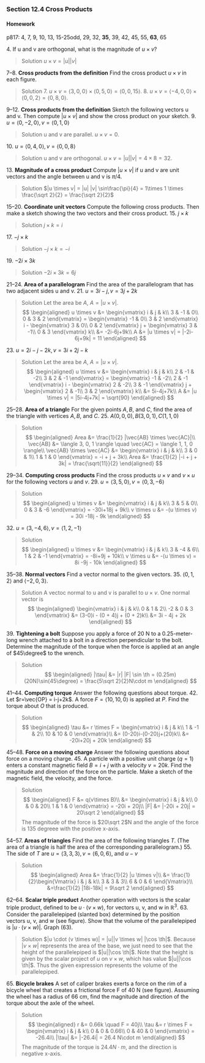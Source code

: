 ### Section 12.4 Cross Products

#### Homework
p817: 4, 7, 9, 10, 13, 15-25odd, 29, 32, **35**, 39, 42, 45, 55, **63**, 65

4\. If u and v are orthogonal, what is the magnitude of $u \times v$?
>Solution
$u \times v = |u||v|$

7–8\. **Cross products from the definition** Find the cross product $u \times v$ in each figure.
>Solution
7\. $u \times v = \langle 3, 0, 0 \rangle \times \langle 0, 5, 0 \rangle = \langle 0, 0, 15 \rangle$.
8\. $u \times v = \langle -4, 0, 0 \rangle \times \langle 0, 0, 2 \rangle = \langle 0, 8, 0 \rangle$.

9–12\. **Cross products from the definition** Sketch the following vectors u and v. Then compute $|u \times v|$ and show the cross product on your sketch.
9\. $u=\langle 0, -2, 0 \rangle, v=\langle 0, 1, 0 \rangle$
>Solution
u and v are parallel. $u \times v = 0$.

10\. $u=\langle 0, 4, 0 \rangle, v=\langle 0, 0, 8 \rangle$
>Solution
u and v are orthogonal. $u \times v = |u||v| = 4 \times 8 = 32$.

13\. **Magnitude of a cross product** Compute $|u \times v|$ if u and v are unit vectors and the angle between u and v is $\pi/4$.
>Solution
$|u \times v| = |u| |v| \sin\frac{\pi}{4} = 1\times 1 \times \frac{\sqrt 2}{2} = \frac{\sqrt 2}{2}$

15–20\. **Coordinate unit vectors** Compute the following cross products. Then make a sketch showing the two vectors and their cross product.
15\. $j \times k$
>Solution
$j \times k= i$

17\.  $-j \times k$
>Solution
$-j \times k= -i$

19\. $-2i \times 3k$
>Solution
$-2i \times 3k = 6j$

21–24\. **Area of a parallelogram** Find the area of the parallelogram that has two adjacent sides u and v.
21\. $u = 3i-j, v=3j + 2k$
>Solution
Let the area be $A$, $A = |u \times v|$.
$$
\begin{aligned}
u \times v &= \begin{vmatrix}
   i & j & k\\
   3 & -1 & 0\\
   0 & 3 & 2
\end{vmatrix}
= \begin{vmatrix}
   -1 & 0\\
   3 & 2
\end{vmatrix} i - \begin{vmatrix}
   3 & 0\\
   0 & 2
\end{vmatrix} j + \begin{vmatrix}
   3 & -1\\
   0 & 3
\end{vmatrix} k\\
&= -2i-6j+9k\\
A &= |u \times v| = |-2i-6j+9k| = 11
\end{aligned}
$$

23\. $u = 2i-j-2k, v=3i + 2j-k$
>Solution
Let the area be $A$, $A = |u \times v|$.
$$
\begin{aligned}
u \times v &= \begin{vmatrix}
   i & j & k\\
   2 & -1 & -2\\
   3 & 2 & -1
\end{vmatrix}
= \begin{vmatrix}
   -1 & -2\\
   2 & -1
\end{vmatrix} i - \begin{vmatrix}
   2 & -2\\
   3 & -1
\end{vmatrix} j + \begin{vmatrix}
   2 & -1\\
   3 & 2
\end{vmatrix} k\\
&= 5i-4j+7k\\
A &= |u \times v| = |5i-4j+7k| = \sqrt{90}
\end{aligned}
$$

25–28\. **Area of a triangl**e For the given points $A, B$, and $C$, find the area of the triangle with vertices $A, B$, and $C$.
25\. $A(0, 0, 0), B(3, 0, 1), C(1, 1, 0)$
>Solution
$$
\begin{aligned}
Area &= \frac{1}{2} |\vec{AB} \times \vec{AC}|\\
\vec{AB} &= \langle 3, 0, 1 \rangle \quad \vec{AC} = \langle 1, 1, 0 \rangle\\
\vec{AB} \times \vec{AC} &= \begin{vmatrix}
   i & j & k\\
   3 & 0 & 1\\
   1 & 1 & 0
\end{vmatrix} =  -i + j + 3k\\
Area &= \frac{1}{2} |-i + j + 3k| = \frac{\sqrt{11}}{2}
\end{aligned}
$$

29–34\. **Computing cross products** Find the cross products $u \times v$ and $v \times u$ for the following vectors $u$ and $v$.
29\. $u=\langle 3, 5, 0 \rangle, v = \langle 0, 3, -6 \rangle$
>Solution
$$
\begin{aligned}
u \times v &= \begin{vmatrix}
   i & j & k\\
   3 & 5 & 0\\
   0 & 3 & -6
\end{vmatrix} = -30i+18j + 9k\\
v \times u &= -(u \times v) = 30i -18j - 9k
\end{aligned}
$$

32\. $u=\langle 3, -4, 6 \rangle, v = \langle 1, 2, -1 \rangle$
>Solution
$$
\begin{aligned}
u \times v &= \begin{vmatrix}
   i & j & k\\
   3 & -4 & 6\\
   1 & 2 & -1
\end{vmatrix} = -8i+9j + 10k\\
v \times u &= -(u \times v) = 8i -9j - 10k
\end{aligned}
$$

35–38\. **Normal vectors** Find a vector normal to the given vectors.
35\. $\langle 0, 1, 2 \rangle$ and $\langle -2, 0, 3 \rangle$.
>Solution
A vectoc normal to u and v is parallel to $u \times v$. One normal vector is
$$
\begin{aligned}
\begin{vmatrix}
   i & j & k\\
   0 & 1 & 2\\
   -2 & 0 & 3
\end{vmatrix} &= (3-0)i - (0 + 4)j + (0 + 2)k\\
&= 3i - 4j + 2k
\end{aligned}
$$

39\. **Tightening a bolt** Suppose you apply a force of 20 N to a 0.25-meter-long wrench attached to a bolt in a direction perpendicular to the bolt. Determine the magnitude of the torque when the force is applied at an angle of $45\degree$ to the wrench.
>Solution
$$
\begin{aligned}
|\tau| &= |r| |F| \sin \th = (0.25m)(20N)\sin(45\degree) = \frac{5\sqrt 2}{2}N\cdot m
\end{aligned}
$$

41–44\. **Computing torque** Answer the following questions about torque.
42\. Let $r=\vec{OP} = i-j+2k$. A force $F=\langle 10, 10, 0 \rangle$ is applied at $P$. Find the torque about $O$ that is produced.
>Solution
$$
\begin{aligned}
\tau &= r \times F = \begin{vmatrix}
   i & j & k\\
   1 & -1 & 2\\
   10 & 10 & 0
\end{vmatrix}\\
&= (0-20)i-(0-20)j+(20)k\\
&= -20i+20j + 20k
\end{aligned}
$$

45–48\. **Force on a moving charge** Answer the following questions about force on a moving charge.
45\. A particle with a positive unit charge $(q = 1)$ enters a constant magnetic field $B = i + j$ with a velocity $v = 20k$. Find the magnitude and direction of the force on the particle. Make a sketch of the magnetic field, the velocity, and the force.
>Solution
$$
\begin{aligned}
F &= q(v\times B)\\
&= \begin{vmatrix}
   i & j & k\\
   0 & 0 & 20\\
   1 & 1 & 0
\end{vmatrix} = -20i + 20j\\
|F| &= |-20i + 20j| = 20\sqrt 2
\end{aligned}
$$
The magnitude of the force is $20\sqrt 2$N and the angle of the force is 135 degreee with the positive x-axis.

54–57\. **Areas of triangles** Find the area of the following triangles $T$. (The area of a triangle is half the area of the corresponding parallelogram.)
55\. The side of $T$ are $u=\langle 3, 3, 3 \rangle, v= \langle 6, 0, 6 \rangle$, and $u-v$
>Solution
$$
\begin{aligned}
Area &= \frac{1}{2} |u \times v|\\
&= \frac{1}{2}\begin{Vmatrix}
   i & j & k\\
   3 & 3 & 3\\
   6 & 0 & 6
\end{Vmatrix}\\
&=\frac{1}{2} |18i-18k| = 9\sqrt 2
\end{aligned}
$$

62–64\. **Scalar triple product** Another operation with vectors is the scalar triple product, defined to be $u \cdot (v \times w)$, for vectors u, v, and w in $\mathbb{R}^3$.
63\. Consider the parallelepiped (slanted box) determined by the position vectors u, v, and w (see figure). Show that the volume of the parallelepiped is $|u \cdot (v \times w)|$. Graph (63).
>Solution
$|u \cdot (v \times w)| = |u||v \times w| |\cos \th|$. Because $|v \times w|$ represents the area of the base, we just need to see that the height of the parallelepiped is $|u||\cos \th|$. Note that the height is given by the scalar project of $u$ on $v \times w$, which has value $|u||\cos \th|$. Thus the given expression represents the volume of the parallelepiped.

65\. **Bicycle brakes** A set of caliper brakes exerts a force on the rim of a bicycle wheel that creates a frictional force F of 40 N (see figure). Assuming the wheel has a radius of 66 cm, find the magnitude and direction of the torque about the axle of the wheel.
>Solution
$$
\begin{aligned}
r &= 0.66k \quad F = 40j\\
\tau &= r \times F = \begin{vmatrix}
   i & j & k\\
   0 & 0 & 0.66\\
   0 & 40 & 0
\end{vmatrix} = -26.4i\\
|\tau| &= |-26.4i| = 26.4 N\cdot m
\end{aligned}
$$
The magnitude of the torque is $24.4 N\cdot m$, and the direction is negative x-axis.
